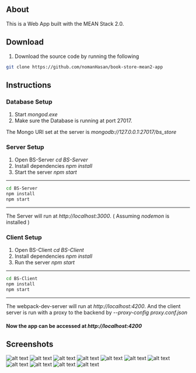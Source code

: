 ## About

This is a Web App built with the MEAN Stack 2.0.

## Download

1. Download the source code by running the following
```bash
git clone https://github.com/nomanHasan/book-store-mean2-app
```

## Instructions 

### Database Setup

1. Start *mongod.exe*
2. Make sure the Database is running at port 27017.

The Mongo URI set at the server is *mongodb://127.0.0.1:27017/bs_store*

### Server Setup

1. Open BS-Server *cd BS-Server*
2. Install dependencies *npm install*
3. Start the server *npm start*

---
```bash
cd BS-Server
npm install
npm start
```
---

The Server will run at *http://localhost:3000*. ( Assuming *nodemon* is installed )

### Client Setup

1. Open BS-Client *cd BS-Client*
2. Install dependencies *npm install*
3. Run the server *npm start*

---
```bash
cd BS-Client
npm install
npm start
```
---

The webpack-dev-server will run at *http://localhost:4200*. And the client server is run with a proxy to the backend by *--proxy-config proxy.conf.json*

#### Now the app can be accessed at *http://localhost:4200*


## Screenshots

![alt text](screenshots/bs_presentation.gif "BS")
![alt text](screenshots/bs.jpg "BS")
![alt text](screenshots/bs2.jpg "BS")
![alt text](screenshots/bs3.jpg "BS")
![alt text](screenshots/bs4.jpg "BS")
![alt text](screenshots/bs8.jpg "BS")
![alt text](screenshots/bs5.jpg "BS")
![alt text](screenshots/bs6.jpg "BS")
![alt text](screenshots/bs9.jpg "BS")
![alt text](screenshots/bs10.jpg "BS")
![alt text](screenshots/bs7.jpg "BS")